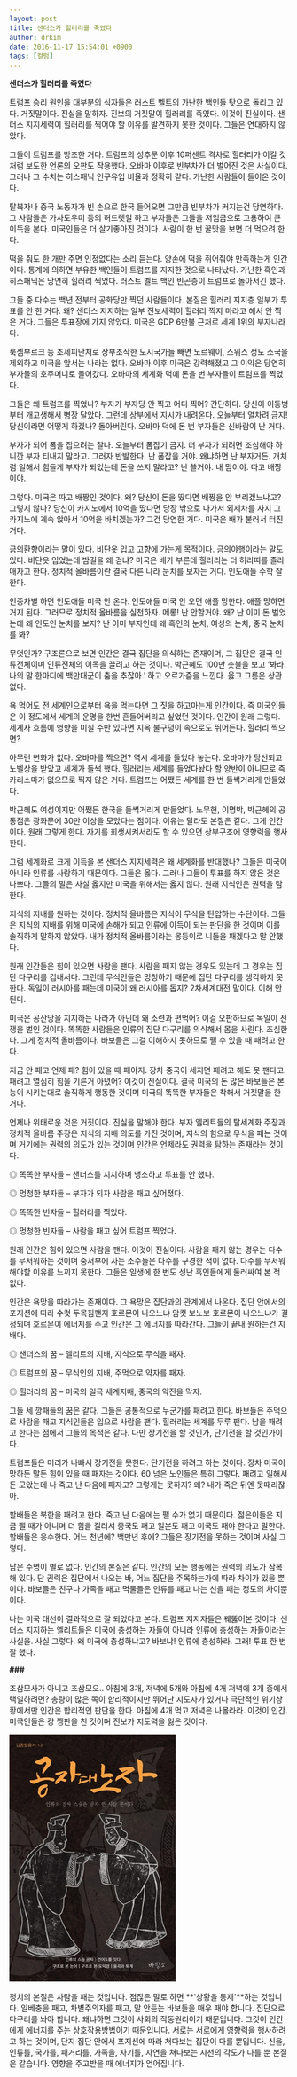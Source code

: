 ```yaml
---
layout: post
title: 샌더스가 힐러리를 죽였다
author: drkim
date: 2016-11-17 15:54:01 +0900
tags: [컬럼]
---
```

**샌더스가 힐러리를 죽였다** 

  


트럼프 승리 원인을 대부분의 식자들은 러스트 벨트의 가난한 백인들 탓으로 돌리고 있다. 거짓말이다. 진실을 말하자. 진보의 거짓말이 힐러리를 죽였다. 이것이 진실이다. 샌더스 지지세력이 힐러리를 찍어야 할 이유를 발견하지 못한 것이다. 그들은 연대하지 않았다. 

  


그들이 트럼프를 방조한 거다. 트럼프의 성추문 이후 10퍼센트 격차로 힐러리가 이길 것처럼 보도한 언론의 오판도 작용했다. 오바마 이후로 빈부차가 더 벌어진 것은 사실이다. 그러나 그 수치는 히스패닉 인구유입 비율과 정확히 같다. 가난한 사람들이 들어온 것이다. 

  


탈북자나 중국 노동자가 빈 손으로 한국 들어오면 그만큼 빈부차가 커지는건 당연하다. 그 사람들은 가사도우미 등의 허드렛일 하고 부자들은 그들을 저임금으로 고용하여 큰 이득을 본다. 미국인들은 더 살기좋아진 것이다. 사람이 한 번 꿀맛을 보면 더 먹으려 한다. 

  


떡을 줘도 한 개만 주면 인정없다는 소리 듣는다. 양손에 떡을 쥐어줘야 만족하는게 인간이다. 통계에 의하면 부유한 백인들이 트럼프를 지지한 것으로 나타났다. 가난한 흑인과 히스패닉은 당연히 힐러리 찍었다. 러스트 벨트 백인 빈곤층이 트럼프로 돌아서긴 했다. 

  


그들 중 다수는 백년 전부터 공화당만 찍던 사람들이다. 본질은 힐러리 지지층 일부가 투표를 안 한 거다. 왜? 샌더스 지지하는 일부 진보세력이 힐러리 찍지 마라고 해서 안 찍은 거다. 그들은 투표장에 가지 않았다. 미국은 GDP 6만불 근처로 세계 1위의 부자나라다. 

  


룩셈부르크 등 조세피난처로 장부조작한 도시국가들 빼면 노르웨이, 스위스 정도 소국을 제외하고 미국을 앞서는 나라는 없다. 오바마 이후 미국은 강력해졌고 그 이익은 당연히 부자들의 호주머니로 들어갔다. 오바마의 세계화 덕에 돈을 번 부자들이 트럼프를 찍었다. 

  


그들은 왜 트럼프를 찍었나? 부자가 부자당 안 찍고 어디 찍어? 간단하다. 당신이 이등병부터 개고생해서 병장 달았다. 그런데 상부에서 지시가 내려온다. 오늘부터 얼차려 금지! 당신이라면 어떻게 하겠나? 돌아버린다. 오바마 덕에 돈 번 부자들은 신바람이 난 거다. 

  


부자가 되어 폼을 잡으려는 찰나. 오늘부터 폼잡기 금지. 더 부자가 되려면 조심해야 하니깐 부자 티내지 말라고. 그러자 반발한다. 난 폼잡을 거야. 왜냐하면 난 부자거든. 개처럼 일해서 힘들게 부자가 되었는데 돈을 쓰지 말라고? 난 쓸거야. 내 맘이야. 따고 배짱이야. 

  


그렇다. 미국은 따고 배짱인 것이다. 왜? 당신이 돈을 땄다면 배짱을 안 부리겠느냐고? 그렇지 않나? 당신이 카지노에서 10억을 땄다면 당장 밖으로 나가서 외제차를 사지 그 카지노에 계속 앉아서 10억을 바치겠는가? 그건 당연한 거다. 미국은 배가 불러서 터진 거다. 

  


금의환향이라는 말이 있다. 비단옷 입고 고향에 가는게 목적이다. 금의야행이라는 말도 있다. 비단옷 입었는데 밤길을 왜 걷냐? 미국은 배가 부른데 힐러리는 더 허리띠를 졸라매자고 한다. 정치적 올바름이란 결국 다른 나라 눈치를 보자는 거다. 인도애들 수학 잘한다. 

  


인종차별 하면 인도애들 미국 안 온다. 인도애들 미국 안 오면 애플 망한다. 애플 망하면 거지 된다. 그러므로 정치적 올바름을 실천하자. 메롱! 난 안할거야. 왜? 난 이미 돈 벌었는데 왜 인도인 눈치를 보지? 난 이미 부자인데 왜 흑인의 눈치, 여성의 눈치, 중국 눈치를 봐? 

  


무엇인가? 구조론으로 보면 인간은 결국 집단을 의식하는 존재이며, 그 집단은 결국 인류전체이며 인류전체의 이목을 끌려고 하는 것이다. 박근혜도 100만 촛불을 보고 ‘봐라. 나의 말 한마디에 백만대군이 춤을 추잖아.’ 하고 오르가즘을 느낀다. 옳고 그름은 상관없다. 

  


욕 먹어도 전 세계인으로부터 욕을 먹는다면 그 짓을 하고마는게 인간이다. 즉 미국인들은 이 정도에서 세계의 운명을 한번 흔들어버리고 싶었던 것이다. 인간이 원래 그렇다. 세계사 흐름에 영향을 미칠 수만 있다면 지옥 불구덩이 속으로도 뛰어든다. 힐러리 찍으면? 

  


아무런 변화가 없다. 오바마를 찍으면? 역시 세계를 들었다 놓는다. 오바마가 당선되고 노벨상을 받았고 세계가 들썩 했다. 힐러리는 세계를 들었다놨다 할 양반이 아니므로 즉 카리스마가 없으므로 찍지 않은 거다. 트럼프는 어쨌든 세계를 한 번 들썩거리게 만들었다. 

  


박근혜도 여성이지만 어쨌든 한국을 들썩거리게 만들었다. 노무현, 이명박, 박근혜의 공통점은 광화문에 30만 이상을 모았다는 점이다. 이유는 달라도 본질은 같다. 그게 인간이다. 원래 그렇게 한다. 자기를 희생시켜서라도 할 수 있으면 상부구조에 영향력을 행사한다. 

  


그럼 세계화로 크게 이득을 본 샌더스 지지세력은 왜 세계화를 반대했나? 그들은 미국이 아니라 인류를 사랑하기 때문이다. 그들은 옳다. 그러나 그들이 투표를 하지 않은 것은 나쁘다. 그들의 말은 사실 옳지만 미국을 위해서는 옳지 않다. 원래 지식인은 권력을 탐한다. 

  


지식의 지배를 원하는 것이다. 정치적 올바름은 지식이 무식을 탄압하는 수단이다. 그들은 지식의 지배를 위해 미국에 손해가 되고 인류에 이득이 되는 판단을 한 것이며 이를 솔직하게 말하지 않았다. 내가 정치적 올바름이라는 몽둥이로 니들을 패겠다고 말 안했다. 

  


원래 인간들은 힘이 있으면 사람을 팬다. 사람을 패지 않는 경우도 있는데 그 경우는 집단 다구리를 겁내서다. 그런데 무식인들은 멍청하기 때문에 집단 다구리를 생각하지 못한다. 독일이 러시아를 패는데 미국이 왜 러시아를 돕지? 2차세계대전 말이다. 이해 안 된다. 

  


미국은 공산당을 지지하는 나라가 아닌데 왜 소련과 편먹어? 이걸 오판하므로 독일이 전쟁을 벌인 것이다. 똑똑한 사람들은 인류의 집단 다구리를 의식해서 몸을 사린다. 조심한다. 그게 정치적 올바름이다. 바보들은 그걸 이해하지 못하므로 팰 수 있을 때 패려고 한다. 

  


지금 안 패고 언제 패? 힘이 있을 때 패야지. 장차 중국이 세지면 패려고 해도 못 팬다고. 패려고 열심히 힘을 기른거 아녔어? 이것이 진실이다. 결국 미국의 돈 많은 바보들은 본능이 시키는대로 솔직하게 행동한 것이며 미국의 똑똑한 부자들은 착해서 거짓말을 한 거다. 

  


언제나 위태로운 것은 거짓이다. 진실을 말해야 한다. 부자 엘리트들의 탈세계화 주장과 정치적 올바름 주장은 지식의 지배 의도를 가진 것이며, 지식의 힘으로 무식을 패는 것이며 거기에는 권력의 의도가 있는 것이며 인간은 언제라도 권력을 탐하는 존재라는 것이다. 

  


◎ 똑똑한 부자들 – 샌더스를 지지하며 냉소하고 투표를 안 했다.  
      
◎ 멍청한 부자들 – 부자가 되자 사람을 패고 싶어졌다.  
      
◎ 똑똑한 빈자들 – 힐러리를 찍었다.  
      
◎ 멍청한 빈자들 – 사람을 패고 싶어 트럼프 찍었다. 

  


원래 인간은 힘이 있으면 사람을 팬다. 이것이 진실이다. 사람을 패지 않는 경우는 다수를 무서워하는 것이며 중서부에 사는 소수들은 다수를 구경한 적이 없다. 다수를 무서워해야할 이유를 느끼지 못한다. 그들은 일생에 한 번도 성난 흑인들에게 둘러싸여 본 적 없다. 

  


인간은 욕망을 따라가는 존재이다. 그 욕망은 집단과의 관계에서 나온다. 집단 안에서의 포지션에 따라 수컷 두목침팬지 호르몬이 나오느냐 암컷 보노보 호르몬이 나오느냐가 결정되며 호르몬이 에너지를 주고 인간은 그 에너지를 따라간다. 그들이 끝내 원하는건 지배다. 

  


◎ 샌더스의 꿈 – 엘리트의 지배, 지식으로 무식을 패자.  
      
◎ 트럼프의 꿈 – 무식인의 지배, 주먹으로 약자를 패자.  
      
◎ 힐러리의 꿈 – 미국의 일극 세계지배, 중국의 약진을 막자. 

  


그들 세 깡패들의 꿈은 같다. 그들은 공통적으로 누군가를 패려고 한다. 바보들은 주먹으로 사람을 패고 지식인들은 입으로 사람을 팬다. 힐러리는 세계를 두루 팬다. 남을 패려고 한다는 점에서 그들의 목적은 같다. 다만 장기전을 할 것인가, 단기전을 할 것인가이다. 

  


트럼프들은 머리가 나빠서 장기전을 못한다. 단기전을 하려고 하는 것이다. 장차 미국이 망하든 말든 힘이 있을 때 패자는 것이다. 60 넘은 노인들은 특히 그렇다. 패려고 일해서 돈 모았는데 나 죽고 난 다음에 패자고? 그렇게는 못하지? 왜? 내가 죽은 뒤엔 못때리잖아. 

  


할배들은 북한을 패려고 한다. 죽고 난 다음에는 팰 수가 없기 때문이다. 젊은이들은 지금 팰 때가 아니며 더 힘을 길러서 중국도 패고 일본도 패고 미국도 패야 한다고 말한다. 할배들은 응수한다. 어느 천년에? 백만년 후에? 그들은 장기전을 못하는 것이며 사실 그렇다. 

  


남은 수명이 별로 없다. 인간의 본질은 같다. 인간의 모든 행동에는 권력의 의도가 잠복해 있다. 단 권력은 집단에서 나오는 바, 어느 집단을 주목하는가에 따라 차이가 있을 뿐이다. 바보들은 친구나 가족을 패고 먹물들은 인류를 패고 나는 신을 패는 정도의 차이뿐이다. 

  


나는 미국 대선이 결과적으로 잘 되었다고 본다. 트럼프 지지자들은 꿰뚫어본 것이다. 샌더스 지지하는 엘리트들은 미국에 충성하는 자들이 아니라 인류에 충성하는 자들이라는 사실을. 사실 그렇다. 왜 미국에 충성하냐고? 바보냐! 인류에 충성하라. 그래! 투표 한 번 잘 했다. 

  


**###**

  


조삼모사가 아니고 조삼모오.. 아침에 3개, 저녁에 5개와 아침에 4개 저녁에 3개 중에서 택일하려면? 총량이 많은 쪽이 합리적이지만 뛰어난 지도자가 있거나 극단적인 위기상황에서만 인간은 합리적인 판단을 한다. 아침에 4개 먹고 저녁은 나몰라라. 이것이 인간. 미국인들은 걍 깽판을 친 것이며 진보가 지도력을 잃은 것이다.

  


  



 
      
    



 
    
    
![](/files/attach/images/199/065/779/555.jpg) 

  


정치의 본질은 사람을 패는 것입니다. 점잖은 말로 하면 **'상황을 통제'**하는 것입니다. 일베충을 패고, 차별주의자를 패고, 말 안듣는 바보들을 매우 패야 합니다. 집단으로 다구리를 놔야 합니다. 왜냐하면 그것이 사회의 작동원리이기 때문입니다. 그것이 인간에게 에너지를 주는 상호작용방법이기 때문입니다. 서로는 서로에게 영향력을 행사하려고 하는 것이며, 단지 집단 안에서 포지션에 따라 쳐다보는 집단이 다를 뿐입니다. 신을, 인류를, 국가를, 패거리를, 가족을, 자기를, 자연을 쳐다보는 시선의 각도가 다를 뿐 본질은 같습니다. 영향을 주고받을 때 에너지가 얻어집니다.